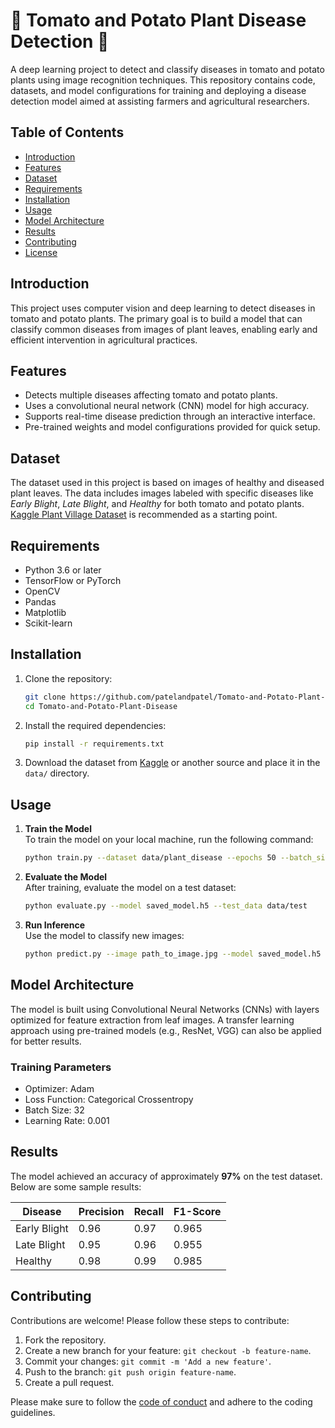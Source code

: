 # 🌱 Tomato and Potato Plant Disease Detection 🌱

A deep learning project to detect and classify diseases in tomato and potato plants using image recognition techniques. This repository contains code, datasets, and model configurations for training and deploying a disease detection model aimed at assisting farmers and agricultural researchers.




## Table of Contents

- [Introduction](#introduction)
- [Features](#features)
- [Dataset](#dataset)
- [Requirements](#requirements)
- [Installation](#installation)
- [Usage](#usage)
- [Model Architecture](#model-architecture)
- [Results](#results)
- [Contributing](#contributing)
- [License](#license)

## Introduction

This project uses computer vision and deep learning to detect diseases in tomato and potato plants. The primary goal is to build a model that can classify common diseases from images of plant leaves, enabling early and efficient intervention in agricultural practices.

## Features

- Detects multiple diseases affecting tomato and potato plants.
- Uses a convolutional neural network (CNN) model for high accuracy.
- Supports real-time disease prediction through an interactive interface.
- Pre-trained weights and model configurations provided for quick setup.

## Dataset

The dataset used in this project is based on images of healthy and diseased plant leaves. The data includes images labeled with specific diseases like *Early Blight*, *Late Blight*, and *Healthy* for both tomato and potato plants. [Kaggle Plant Village Dataset](https://www.kaggle.com/datasets/emmarex/plantdisease) is recommended as a starting point.

## Requirements

- Python 3.6 or later
- TensorFlow or PyTorch
- OpenCV
- Pandas
- Matplotlib
- Scikit-learn

## Installation

1. Clone the repository:
   ```bash
   git clone https://github.com/patelandpatel/Tomato-and-Potato-Plant-Disease.git
   cd Tomato-and-Potato-Plant-Disease
   ```

2. Install the required dependencies:
   ```bash
   pip install -r requirements.txt
   ```

3. Download the dataset from [Kaggle](https://www.kaggle.com/datasets/emmarex/plantdisease) or another source and place it in the `data/` directory.

## Usage

1. **Train the Model**  
   To train the model on your local machine, run the following command:
   ```bash
   python train.py --dataset data/plant_disease --epochs 50 --batch_size 32
   ```

2. **Evaluate the Model**  
   After training, evaluate the model on a test dataset:
   ```bash
   python evaluate.py --model saved_model.h5 --test_data data/test
   ```

3. **Run Inference**  
   Use the model to classify new images:
   ```bash
   python predict.py --image path_to_image.jpg --model saved_model.h5
   ```

## Model Architecture

The model is built using Convolutional Neural Networks (CNNs) with layers optimized for feature extraction from leaf images. A transfer learning approach using pre-trained models (e.g., ResNet, VGG) can also be applied for better results.

### Training Parameters

- Optimizer: Adam
- Loss Function: Categorical Crossentropy
- Batch Size: 32
- Learning Rate: 0.001

## Results

The model achieved an accuracy of approximately **97%** on the test dataset. Below are some sample results:

| Disease            | Precision | Recall | F1-Score |
|--------------------|-----------|--------|----------|
| Early Blight       | 0.96      | 0.97   | 0.965    |
| Late Blight        | 0.95      | 0.96   | 0.955    |
| Healthy            | 0.98      | 0.99   | 0.985    |

## Contributing

Contributions are welcome! Please follow these steps to contribute:

1. Fork the repository.
2. Create a new branch for your feature: `git checkout -b feature-name`.
3. Commit your changes: `git commit -m 'Add a new feature'`.
4. Push to the branch: `git push origin feature-name`.
5. Create a pull request.

Please make sure to follow the [code of conduct](CODE_OF_CONDUCT.md) and adhere to the coding guidelines.
